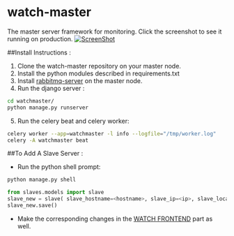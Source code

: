 # watch-master
The master server framework for monitoring. Click the screenshot to see it running on production.
[![ScreenShot](http://i.imgur.com/YTobPJA.png?1)](https://www.youtube.com/watch?v=uIJ7gNlhsYU)

##Install Instructions : 

1. Clone the watch-master repository on your master node.
2. Install the python modules described in requirements.txt
3. Install [rabbitmq-server](https://www.rabbitmq.com/download.html) on the master node.
4. Run the django server : 
```bash
cd watchmaster/
python manage.py runserver
```
5. Run the celery beat and celery worker:
```bash
celery worker --app=watchmaster -l info --logfile="/tmp/worker.log"
celery -A watchmaster beat
```


##To Add A Slave Server : 

* Run the python shell prompt:
```bash
python manage.py shell
```
```python
from slaves.models import slave
slave_new = slave( slave_hostname=<hostname>, slave_ip=<ip>, slave_location=<location>)
slave_new.save()
```

* Make the corresponding changes in the [WATCH FRONTEND](https://github.com/oswalpalash/watch-frontend)
 part as well. 

